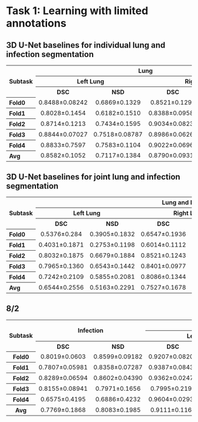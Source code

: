 # Task 1: Learning with limited annotations

## 3D U-Net baselines for individual lung and infection segmentation

<table>
<tr>
    <th rowspan="3" align="left">Subtask<br/>
    <th colspan="4"><center>Lung</td>
    <th colspan="2" rowspan="2"><center>Infection</td>
</tr>
<tr>
    <th colspan="2"><center>Left Lung</td>
    <th colspan="2"><center>Right Lung</td>
</tr>
<tr>
    <th><center>DSC</td>
    <th><center>NSD</td>
    <th><center>DSC</td>
    <th><center>NSD</td>
    <th><center>DSC</td>
    <th><center>NSD</td>
</tr>
<tr>
    <th align="left">Fold0</td>
    <td><center>0.8488±0.08242</td>
    <td><center>0.6869±0.1329</td>
    <td><center>0.8521±0.1299</td>
    <td><center>0.7055±0.1578</td>
    <td><center>0.6808±0.2049</td>
    <td><center>0.7088±0.2130</td>
</tr>
<tr>
    <th align="left">Fold1</td>
    <td><center>0.8028±0.1454</td>
    <td><center>0.6182±0.1510</td>
    <td><center>0.8388±0.09582</td>
    <td><center>0.6825±0.09003</td>
    <td><center>0.7132±0.2053</td>
    <td><center>0.7182±0.2296</td>
</tr>
<tr>
    <th align="left">Fold2</td>
    <td><center>0.8714±0.1213</td>
    <td><center>0.7434±0.1595</td>
    <td><center>0.9034±0.08237</td>
    <td><center>0.7845±0.1195</td>
    <td><center>0.6618±0.2168</td>
    <td><center>0.7171±0.2415</td>
</tr>
<tr>
    <th align="left">Fold3</td>
    <td><center>0.8844±0.07027</td>
    <td><center>0.7518±0.08787</td>
    <td><center>0.8986±0.06260</td>
    <td><center>0.7845±0.07952</td>
    <td><center>0.6813±0.231</td>
    <td><center>0.7084±0.2706</td>
</tr>
<tr>
    <th align="left">Fold4</td>
    <td><center>0.8833±0.7597</td>
    <td><center>0.7583±0.1104</td>
    <td><center>0.9022±0.06963</td>
    <td><center>0.7831±0.1020</td>
    <td><center>0.6267±0.2689</td>
    <td><center>0.6493±0.2823</td>
</tr> 
<tr>
    <th align="left">Avg</td>
    <td><center>0.8582±0.1052</td>
    <td><center>0.7117±0.1384</td>
    <td><center>0.8790±0.09315</td>
    <td><center>0.7480±0.1191</td>
    <td><center>0.6728±0.2227</td>
    <td><center>0.7004±0.2437</td>
</tr>        
</table>


## 3D U-Net baselines for joint lung and infection segmentation

<table>
<tr>
    <th rowspan="3" align="left">Subtask<br/>
    <th colspan="6"><center>Lung and Infection</td>
</tr>
<tr>
    <th colspan="2"><center>Left Lung</td>
    <th colspan="2"><center>Right Lung</td>
    <th colspan="2"><center>Infection</td>
</tr>
<tr>
    <th><center>DSC</td>
    <th><center>NSD</td>
    <th><center>DSC</td>
    <th><center>NSD</td>
    <th><center>DSC</td>
    <th><center>NSD</td>
</tr>
<tr>
    <th align="left">Fold0</td>
    <td><center>0.5376±0.284</td>
    <td><center>0.3905±0.1832</td>
    <td><center>0.6547±0.1936</td>
    <td><center>0.4736±0.1426</td>
    <td><center>0.6543±0.2388</td>
    <td><center>0.6815±0.232</td>
</tr>
<tr>
    <th align="left">Fold1</td>
    <td><center>0.4031±0.1871</td>
    <td><center>0.2753±0.1198</td>
    <td><center>0.6014±0.1112</td>
    <td><center>0.4171±0.0994</td>
    <td><center>0.6471±0.2183</td>
    <td><center>0.6055±0.2511</td>
</tr>
<tr>
    <th align="left">Fold2</td>
    <td><center>0.8032±0.1875</td>
    <td><center>0.6679±0.1884</td>
    <td><center>0.8521±0.1243</td>
    <td><center>0.6862±0.1506</td>
    <td><center>0.6069±0.276</td>
    <td><center>0.6245±0.289</td>
</tr>
<tr>
    <th align="left">Fold3</td>
    <td><center>0.7965±0.1360</td>
    <td><center>0.6543±0.1442</td>
    <td><center>0.8401±0.0977</td>
    <td><center>0.6770±0.1304</td>
    <td><center>0.6198±0.2787</td>
    <td><center>0.6532±0.2891</td>
</tr>
<tr>
    <th align="left">Fold4</td>
    <td><center>0.7242±0.2109</td>
    <td><center>0.5855±0.2081</td>
    <td><center>0.8086±0.1344</td>
    <td><center>0.6340±0.1586</td>
    <td><center>0.5138±0.3015</td>
    <td><center>0.5186±0.3101</td>
</tr> 
<tr>
    <th align="left">Avg</td>
    <td><center>0.6544±0.2556</td>
    <td><center>0.5163±0.2291</td>
    <td><center>0.7527±0.1678</td>
    <td><center>0.5789±0.1746</td>
    <td><center>0.6078±0.2628</td>
    <td><center>0.6159±0.2748</td>
</tr>        
</table>



## 8/2
<table>
<tr>
    <th rowspan="3"><center>Subtask<br/>
    <th colspan="2" rowspan="2"><center>Infection</td>
    <th colspan="6"><center>Lung and Infection</td>
</tr>
<tr>
    <th colspan="2"><center>Left Lung</td>
    <th colspan="2"><center>Right Lung</td>
    <th colspan="2"><center>Infection</td>
</tr>
<tr>
    <th><center>DSC</td>
    <th><center>NSD</td>
    <th><center>DSC</td>
    <th><center>NSD</td>
    <th><center>DSC</td>
    <th><center>NSD</td>
    <th><center>DSC</td>
    <th><center>NSD</td>
</tr>
<tr>
    <th><center>Fold0</td>
    <td><center>0.8019±0.0603</td>
    <td><center>0.8599±0.09182</td>
    <td><center>0.9207±0.08202</td>
    <td><center>0.8028±0.1474</td>
    <td><center>0.9355±0.05415</td>
    <td><center>0.8018±0.1208</td>
    <td><center>0.7919±0.06362</td>
    <td><center>0.8471±0.09475</td>
</tr>
<tr>
    <th><center>Fold1</td>
    <td><center>0.7807±0.05981</td>
    <td><center>0.8358±0.07287</td>
    <td><center>0.9387±0.08439</td>
    <td><center>0.8419±0.1574</td>
    <td><center>0.9411±0.06709</td>
    <td><center>0.8192±0.1406</td>
    <td><center>0.8044±0.04674</td>
    <td><center>0.8581±0.05861</td>
</tr>
<tr>
    <th><center>Fold2</td>
    <td><center>0.8289±0.06594</td>
    <td><center>0.8602±0.04390</td>
    <td><center>0.9362±0.02470</td>
    <td><center>0.7909±0.04488</td>
    <td><center>0.9452±0.01671</td>
    <td><center>0.8016±0.03551</td>
    <td><center>0.8106±0.07865</td>
    <td><center>0.8286±0.1029</td>
</tr>
<tr>
    <th><center>Fold3</td>
    <td><center>0.8155±0.08941</td>
    <td><center>0.7971±0.1656</td>
    <td><center>0.7995±0.2199</td>
    <td><center>0.6781±0.2224</td>
    <td><center>0.8168±0.2201</td>
    <td><center>0.6834±0.2137</td>
    <td><center>0.8013±0.09603</td>
    <td><center>0.7883±0.1687</td>
</tr>
<tr>
    <th><center>Fold4</td>
    <td><center>0.6575±0.4195</td>
    <td><center>0.6886±0.4232</td>
    <td><center>0.9604±0.02932</td>
    <td><center>0.8583±0.05223</td>
    <td><center>0.9694±0.01188</td>
    <td><center>0.8556±0.009157</td>
    <td><center>0.6533±0.4286</td>
    <td><center>0.6852±0.4376</td>
</tr> 
<tr>
    <th><center>Avg</td>
    <td><center>0.7769±0.1868</td>
    <td><center>0.8083±0.1985</td>
    <td><center>0.9111±0.1162</td>
    <td><center>0.7944±0.1418</td>
    <td><center>0.9216±0.1092</td>
    <td><center>0.7923±0.1280</td>
    <td><center>0.7723±0.1902</td>
    <td><center>0.8015±0.2062</td>
</tr>        
</table>
